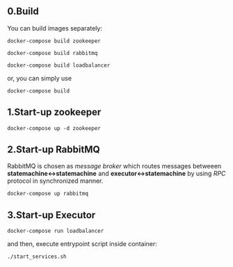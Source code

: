 ## 0.Build 

You can build images separately:

``
docker-compose build zookeeper
``

``
docker-compose build rabbitmq
``

``
docker-compose build loadbalancer
``

or, you can simply use

``
docker-compose build
``

## 1.Start-up zookeeper

``
docker-compose up -d zookeeper
``

## 2.Start-up RabbitMQ
RabbitMQ is chosen as _message broker_ which routes messages 
betweeen __statemachine<->statemachine__  and __executor<->statemachine__
by using _RPC_ protocol in synchronized manner.

``
docker-compose up rabbitmq
``


## 3.Start-up Executor
``
docker-compose run loadbalancer
``

and then, execute entrypoint script inside container:

``
./start_services.sh
``
